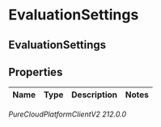 # EvaluationSettings

## EvaluationSettings

## Properties

|Name | Type | Description | Notes|
|------------ | ------------- | ------------- | -------------|



_PureCloudPlatformClientV2 212.0.0_
